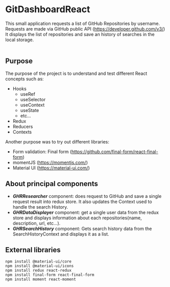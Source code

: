 # GitDashboardReact
This small application requests a list of GitHub Repositories by username.<br>
Requests are made via GitHub public API (https://developer.github.com/v3/)<br>
It displays the list of repositories and save an history of searches in the local storage.<br><br>

## Purpose
The purpose of the project is to understand and test different React concepts such as:
* Hooks
    * useRef
    * useSelector
    * useContext
    * useState
    * etc...
* Redux
* Reducers
* Contexts

Another purpose was to try out different libraries:
* Form validation: Final form (https://github.com/final-form/react-final-form)
* momentJS (https://momentjs.com/)
* Material UI (https://material-ui.com/)

## About principal components
* ***GHRResearcher*** component: does request to GitHub and save a single request result into redux store. It also updates the Context used to handle the search History.
* ***GHRDataDisplayer*** component: get a single user data from the redux store and displays information about each repositories(name, description, url, etc...).
* ***GHRSearchHistory*** component: Gets search history data from the SearchHistoryContext and displays it as a list.

## External libraries
```
npm install @material-ui/core
npm install @material-ui/icons
npm install redux react-redux
npm install final-form react-final-form
npm install moment react-moment
```
